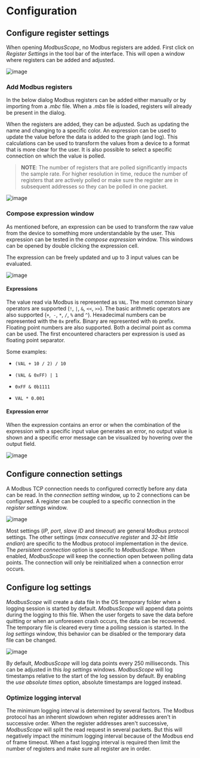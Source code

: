 # Configuration

## Configure register settings

When opening *ModbusScope*, no Modbus registers are added. First click on *Register Settings* in the tool bar of  the interface. This will open a window where registers can be added and adjusted.

![image](../_static/user_manual/register_settings.png)

### Add Modbus registers

In the below dialog Modbus registers can be added either manually or by importing from a *.mbc* file. When a *.mbs* file is loaded, registers will already be present in the dialog.

When the registers are added, they can be adjusted. Such as updating the name and changing to a specific color. An expression can be used to update the value before the data is added to the graph (and log). This calculations can be used to transform the values from a device to a format that is more clear for the user. It is also possible to select a specific connection on which the value is polled. 

> **NOTE**: The number of registers that are polled significantly impacts the sample rate. For higher resolution in time, reduce the number of registers that are actively polled or make sure the register are in subsequent addresses so they can be polled in one packet.

![image](../_static/user_manual/register_settings_dialog_with_registers.png)

### Compose expression window

As mentioned before, an expression can be used to transform the raw value from the device to something more understandable by the user. This expression can be tested in the *compose expression* window. This windows can be opened by double clicking the expression cell.

The expression can be freely updated and up to 3 input values can be evaluated.

![image](../_static/user_manual/expression_dialog.png)

#### Expressions

The value read via Modbus is represented as `VAL`. The most common binary operators are supported (`!`, `|`, `&`, `<<`, `>>`). The basic arithmetic operators are also supported (`+`,` -`, `*`, `/`, `%` and `^`). Hexadecimal numbers can be represented with the `0x` prefix. Binary are represented with `0b` prefix. Floating point numbers are also supported. Both a decimal point as comma can be used. The first encountered characters per expression is used as floating point separator.

Some examples:

* `(VAL + 10 / 2) / 10`

* `(VAL & 0xFF) | 1`
* `0xFF & 0b1111`

* `VAL * 0.001`

#### Expression error

When the expression contains an error or when the combination of the expression with a specific input value generates an error, no output value is shown and a specific error message can be visualized by hovering over the output field.

![image](../_static/user_manual/expression_dialog_error.png)

## Configure connection settings

A Modbus TCP connection needs to configured correctly before any data can be read. In the *connection setting* window, up to 2 connections can be configured. A register can be coupled to a specific connection in the *register settings* window.

![image](../_static/user_manual/connection_settings.png)

Most settings (*IP*, *port*, *slave ID* and *timeout*) are general Modbus protocol settings. The other settings (*max consecutive register* and *32-bit little endian*) are specific to the Modbus protocol implementation in the device. The *persistent connection* option is specific to *ModbusScope*. When enabled, *ModbusScope* will keep the connection open between polling data points. The connection will only be reinitialized when a connection error occurs.

## Configure log settings

*ModbusScope* will create a data file in the OS temporary folder when a logging session is started by default. *ModbusScope* will append data points during the logging to this file. When the user forgets to save the data before quitting or when an unforeseen crash occurs, the data can be recovered. The temporary file is cleared every time a polling session is started. In the *log settings* window, this behavior can be disabled or the temporary data file can be changed.

![image](../_static/user_manual/log_settings.png)

By default, *ModbusScope* will log data points every 250 milliseconds. This can be adjusted in this *log settings* windows. *ModbusScope* will log timestamps relative to the start of the log session by default. By enabling the *use absolute times* option, absolute timestamps are logged instead.

### Optimize logging interval

The minimum logging interval is determined by several factors. The Modbus protocol has an inherent slowdown when register addresses aren't in successive order. When the register addresses aren't successive, *ModbusScope* will split the read request in several packets. But this will negatively impact the minimum logging interval because of the Modbus end of frame timeout. When a fast logging interval is required then limit the number of registers and make sure all register are in order.
